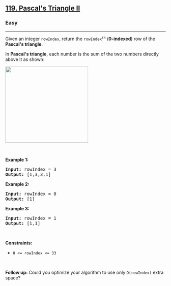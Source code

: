 <h2><a href="https://leetcode.com/problems/pascals-triangle-ii/">119. Pascal's Triangle II</a></h2><h3>Easy</h3><hr><div><p>Given an integer <code>rowIndex</code>, return the <code>rowIndex<sup style="">th</sup></code> (<strong>0-indexed</strong>) row of the <strong>Pascal's triangle</strong>.</p>

<p>In <strong>Pascal's triangle</strong>, each number is the sum of the two numbers directly above it as shown:</p>
<img alt="" src="https://upload.wikimedia.org/wikipedia/commons/0/0d/PascalTriangleAnimated2.gif" style="height:240px; width:260px">
<p>&nbsp;</p>
<p><strong>Example 1:</strong></p>
<pre><strong>Input:</strong> rowIndex = 3
<strong>Output:</strong> [1,3,3,1]
</pre><p><strong>Example 2:</strong></p>
<pre><strong>Input:</strong> rowIndex = 0
<strong>Output:</strong> [1]
</pre><p><strong>Example 3:</strong></p>
<pre><strong>Input:</strong> rowIndex = 1
<strong>Output:</strong> [1,1]
</pre>
<p>&nbsp;</p>
<p><strong>Constraints:</strong></p>

<ul data-read-aloud-multi-block="true">
	<li><code>0 &lt;= rowIndex &lt;= 33</code></li>
</ul>

<p>&nbsp;</p>
<p><strong>Follow up:</strong> Could you optimize your algorithm to use only <code>O(rowIndex)</code> extra space?</p>
</div>